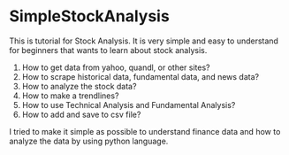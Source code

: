 # SimpleStockAnalysis

This is tutorial for Stock Analysis. It is very simple and easy to understand for beginners that wants to learn about stock analysis.

1. How to get data from yahoo, quandl, or other sites?
2. How to scrape historical data, fundamental data, and news data?
3. How to analyze the stock data?
4. How to make a trendlines?
5. How to use Technical Analysis and Fundamental Analysis?
6. How to add and save to csv file?

I tried to make it simple as possible to understand finance data and how to analyze the data by using python language.
